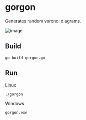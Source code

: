 # gorgon
Generates random voronoi diagrams.

![image](https://github.com/nicholasleexyz/gorgon/assets/129869926/3302e8ec-3e4e-4c8e-b24d-b7fc1bfc579f)

## Build

```
go build gorgon.go
```

## Run

Linux

```
./gorgon
```

Windows

```
gorgon.exe
```
